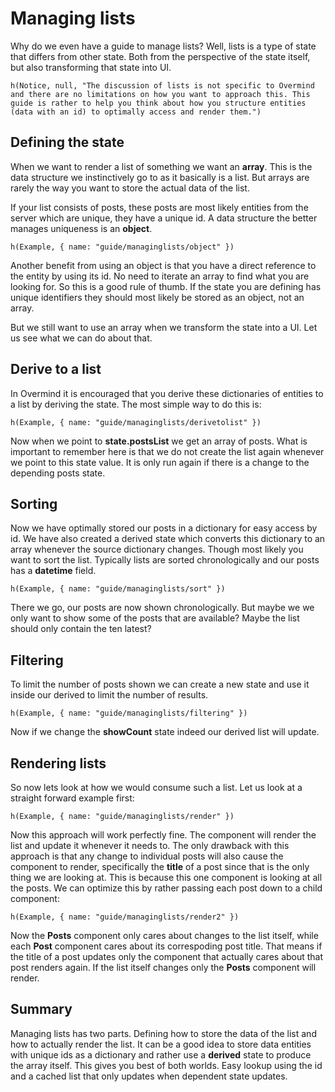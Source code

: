 # Managing lists

Why do we even have a guide to manage lists? Well, lists is a type of state that differs from other state. Both from the perspective of the state itself, but also transforming that state into UI.

```marksy
h(Notice, null, "The discussion of lists is not specific to Overmind and there are no limitations on how you want to approach this. This guide is rather to help you think about how you structure entities (data with an id) to optimally access and render them.")
```

## Defining the state
When we want to render a list of something we want an **array**. This is the data structure we instinctively go to as it basically is a list. But arrays are rarely the way you want to store the actual data of the list. 

If your list consists of posts, these posts are most likely entities from the server which are unique, they have a unique id. A data structure the better manages uniqueness is an **object**.

```marksy
h(Example, { name: "guide/managinglists/object" })
```

Another benefit from using an object is that you have a direct reference to the entity by using its id. No need to iterate an array to find what you are looking for. So this is a good rule of thumb. If the state you are defining has unique identifiers they should most likely be stored as an object, not an array.

But we still want to use an array when we transform the state into a UI. Let us see what we can do about that.

## Derive to a list
In Overmind it is encouraged that you derive these dictionaries of entities to a list by deriving the state. The most simple way to do this is:

```marksy
h(Example, { name: "guide/managinglists/derivetolist" })
```

Now when we point to **state.postsList** we get an array of posts. What is important to remember here is that we do not create the list again whenever we point to this state value. It is only run again if there is a change to the depending posts state.

## Sorting

Now we have optimally stored our posts in a dictionary for easy access by id. We have also created a derived state which converts this dictionary to an array whenever the source dictionary changes. Though most likely you want to sort the list. Typically lists are sorted chronologically and our posts has a **datetime** field.

```marksy
h(Example, { name: "guide/managinglists/sort" })
```

There we go, our posts are now shown chronologically. But maybe we we only want to show some of the posts that are available? Maybe the list should only contain the ten latest?

## Filtering

To limit the number of posts shown we can create a new state and use it inside our derived to limit the number of results.

```marksy
h(Example, { name: "guide/managinglists/filtering" })
```

Now if we change the **showCount** state indeed our derived list will update.

## Rendering lists

So now lets look at how we would consume such a list. Let us look at a straight forward example first:

```marksy
h(Example, { name: "guide/managinglists/render" })
```

Now this approach will work perfectly fine. The component will render the list and update it whenever it needs to. The only drawback with this approach is that any change to individual posts will also cause the component to render, specifically the **title** of a post since that is the only thing we are looking at. This is because this one component is looking at all the posts. We can optimize this by rather passing each post down to a child component:

```marksy
h(Example, { name: "guide/managinglists/render2" })
```

Now the **Posts** component only cares about changes to the list itself, while each **Post** component cares about its correspoding post title. That means if the title of a post updates only the component that actually cares about that post renders again. If the list itself changes only the **Posts** component will render.

## Summary

Managing lists has two parts. Defining how to store the data of the list and how to actually render the list. It can be a good idea to store data entities with unique ids as a dictionary and rather use a **derived** state to produce the array itself. This gives you best of both worlds. Easy lookup using the id and a cached list that only updates when dependent state updates.
